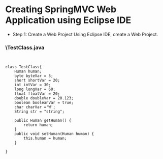 
# Creating SpringMVC Web Application using Eclipse IDE
- Step 1: Create a Web Project
Using Eclipse IDE, create a Web Project.



### \TestClass.java
```


class TestClass{
	Human human;
	byte byteVar = 5;
    short shortVar = 20;
    int intVar = 30;
    long longVar = 60;
    float floatVar = 20;
    double doubleVar = 20.123;
    boolean booleanVar = true;
    char charVar ='W';
    String str = "string";
    
	public Human getHuman() {
		return human;
	}
	public void setHuman(Human human) {
		this.human = human;
	}
   
}
```
